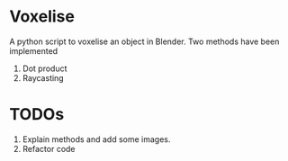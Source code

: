 # Voxelise

A python script to voxelise an object in Blender. Two methods have been implemented 

1. Dot product
1. Raycasting

# TODOs 
1. Explain methods and add some images.
2. Refactor code
